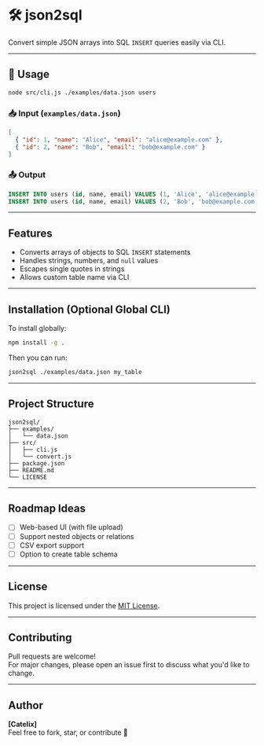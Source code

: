 # 🛠️ json2sql

Convert simple JSON arrays into SQL `INSERT` queries easily via CLI.

---

## 🔧 Usage

```bash
node src/cli.js ./examples/data.json users
```

### 📥 Input (`examples/data.json`)

```json
[
  { "id": 1, "name": "Alice", "email": "alice@example.com" },
  { "id": 2, "name": "Bob", "email": "bob@example.com" }
]
```

### 📤 Output

```sql
INSERT INTO users (id, name, email) VALUES (1, 'Alice', 'alice@example.com');
INSERT INTO users (id, name, email) VALUES (2, 'Bob', 'bob@example.com');
```

---

## Features

- Converts arrays of objects to SQL `INSERT` statements
- Handles strings, numbers, and `null` values
- Escapes single quotes in strings
- Allows custom table name via CLI

---

## Installation (Optional Global CLI)

To install globally:

```bash
npm install -g .
```

Then you can run:

```bash
json2sql ./examples/data.json my_table
```

---

## Project Structure

```
json2sql/
├── examples/
│   └── data.json
├── src/
│   ├── cli.js
│   └── convert.js
├── package.json
├── README.md
└── LICENSE
```

---

## Roadmap Ideas

- [ ] Web-based UI (with file upload)
- [ ] Support nested objects or relations
- [ ] CSV export support
- [ ] Option to create table schema

---

## License

This project is licensed under the [MIT License](LICENSE).

---

## Contributing

Pull requests are welcome!  
For major changes, please open an issue first to discuss what you'd like to change.

---

## Author

**[Catelix]**  
Feel free to fork, star, or contribute 🙌
